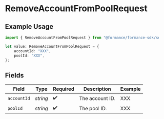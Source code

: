# RemoveAccountFromPoolRequest

## Example Usage

```typescript
import { RemoveAccountFromPoolRequest } from "@formance/formance-sdk/sdk/models/operations";

let value: RemoveAccountFromPoolRequest = {
    accountId: "XXX",
    poolId: "XXX",
};
```

## Fields

| Field              | Type               | Required           | Description        | Example            |
| ------------------ | ------------------ | ------------------ | ------------------ | ------------------ |
| `accountId`        | *string*           | :heavy_check_mark: | The account ID.    | XXX                |
| `poolId`           | *string*           | :heavy_check_mark: | The pool ID.       | XXX                |